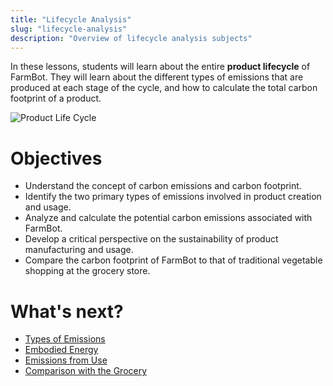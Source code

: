 ```yaml
---
title: "Lifecycle Analysis"
slug: "lifecycle-analysis"
description: "Overview of lifecycle analysis subjects"
---
```


In these lessons, students will learn about the entire **product lifecycle** of FarmBot. They will learn about the different types of emissions that are produced at each stage of the cycle, and how to calculate the total carbon footprint of a product.

![Product Life Cycle](_images/product_life_cycle.png)

# Objectives

- Understand the concept of carbon emissions and carbon footprint.
- Identify the two primary types of emissions involved in product creation and usage.
- Analyze and calculate the potential carbon emissions associated with FarmBot.
- Develop a critical perspective on the sustainability of product manufacturing and usage.
- Compare the carbon footprint of FarmBot to that of traditional vegetable shopping at the grocery store.

# What's next?

* [Types of Emissions](../sustainability/lifecycle-analysis/types-of-emissions.md)
* [Embodied Energy](../sustainability/lifecycle-analysis/embodied-energy.md)
* [Emissions from Use](../sustainability/lifecycle-analysis/emissions-from-use.md)
* [Comparison with the Grocery](../sustainability/lifecycle-analysis/comparison-with-the-grocery.md)